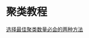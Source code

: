 # 聚类教程

<show-structure depth="2"/>



<seealso>
<category ref="ref_docs">
    <a href="https://mp.weixin.qq.com/s/bAVxW0I4owa3F-jfntar-A">选择最佳聚类数量必会的两种方法</a>
</category>
<category ref="ref_github">
</category>
<category ref="ref_issues">
</category>
<category ref="ref_hf">
</category>
<category ref="ref_ms">
</category>
</seealso>